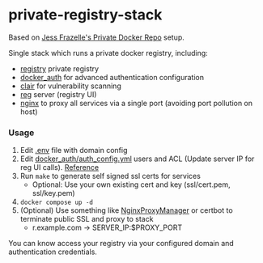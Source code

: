 # private-registry-stack

Based on [Jess Frazelle's Private Docker Repo](https://blog.jessfraz.com/post/personal-infrastructure/#private-docker-registry) setup.

Single stack which runs a private docker registry, including:
- [registry](https://docs.docker.com/registry/deploying/) private registry
- [docker_auth](https://github.com/cesanta/docker_auth) for advanced authentication configuration
- [clair](https://github.com/quay/clair) for vulnerability scanning
- [reg](https://github.com/genuinetools/reg) server (registry UI)
- [nginx](https://docs.linuxserver.io/images/docker-nginx) to proxy all services via a single port (avoiding port pollution on host)

### Usage
1. Edit [.env](.env) file with domain config
2. Edit [docker_auth/auth_config.yml](./docker_auth/auth_config.yml) users and ACL (Update server IP for reg UI calls). [Reference](https://github.com/cesanta/docker_auth/blob/main/examples/reference.yml)
2. Run `make` to generate self signed ssl certs for services
    - Optional: Use your own existing cert and key (ssl/cert.pem, ssl/key.pem)
4. `docker compose up -d`
5. (Optional) Use something like [NginxProxyManager](https://hub.docker.com/r/jlesage/nginx-proxy-manager) or certbot to terminate public SSL and proxy to stack
    - r.example.com -> SERVER_IP:$PROXY_PORT

You can know access your registry via your configured domain and authentication credentials.